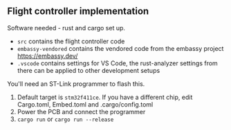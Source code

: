 ## Flight controller implementation

Software needed - rust and cargo set up.
- `src` contains the flight controller code
- `embassy-vendored` contains the vendored code from the embassy project https://embassy.dev/
- `.vscode` contains settings for VS Code, the rust-analyzer settings from there can be applied to other development setups
  
You'll need an ST-Link programmer to flash this.

1. Default target is `stm32f411ce`. If you have a different chip, edit Cargo.toml, Embed.toml and .cargo/config.toml
2. Power the PCB and connect the programmer
3. `cargo run` or `cargo run --release`
